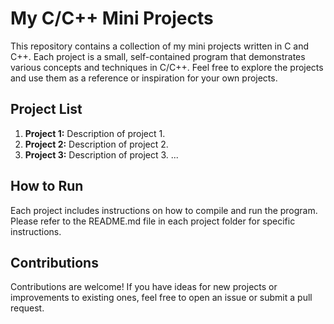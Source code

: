 # My C/C++ Mini Projects

This repository contains a collection of my mini projects written in C and C++. Each project is a small, self-contained program that demonstrates various concepts and techniques in C/C++. Feel free to explore the projects and use them as a reference or inspiration for your own projects.

## Project List

1. **Project 1:** Description of project 1.
2. **Project 2:** Description of project 2.
3. **Project 3:** Description of project 3.
   ...

## How to Run

Each project includes instructions on how to compile and run the program. Please refer to the README.md file in each project folder for specific instructions.

## Contributions

Contributions are welcome! If you have ideas for new projects or improvements to existing ones, feel free to open an issue or submit a pull request.
